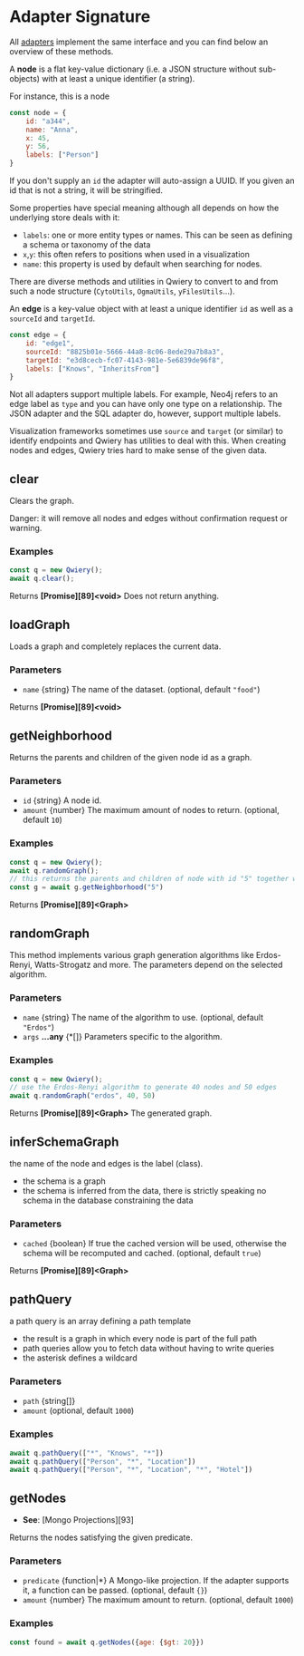# Adapter Signature

All [adapters](/dal/adapters) implement the same interface and you can find below an overview of these methods.

A **node** is a flat key-value dictionary (i.e. a JSON structure without sub-objects) with at least a unique identifier (a string).

For instance, this is a node

```javascript
const node = {
    id: "a344",
    name: "Anna",
    x: 45,
    y: 56,
    labels: ["Person"]
}
```

If you don't supply an `id` the adapter will auto-assign a UUID. If you given an id that is not a string, it will be stringified.

Some properties have special meaning although all depends on how the underlying store deals with it:

- `labels`: one or more entity types or names. This can be seen as defining a schema or taxonomy of the data
- `x`,`y`: this often refers to positions when used in a visualization
- `name`: this property is used by default when searching for nodes.

There are diverse methods and utilities in Qwiery to convert to and from such a node structure (`CytoUtils`, `OgmaUtils`, `yFilesUtils`...).

An **edge** is a key-value object with at least a unique identifier `id` as well as a `sourceId` and `targetId`.

```javascript
const edge = {
    id: "edge1",
    sourceId: "8825b01e-5666-44a8-8c06-8ede29a7b8a3",
    targetId: "e3d8cecb-fc07-4143-981e-5e6839de96f8",
    labels: ["Knows", "InheritsFrom"]
}
```

Not all adapters support multiple labels. For example, Neo4j refers to an edge label as `type` and you can have only one type on a relationship. The JSON adapter and the SQL adapter do, however, support multiple labels.

Visualization frameworks sometimes use `source` and `target` (or similar) to identify endpoints and Qwiery has utilities to deal with this. When creating nodes and edges, Qwiery tries hard to make sense of the given data.

## clear

Clears the graph.

Danger: it will remove all nodes and edges without confirmation request or warning.

### Examples

```javascript
const q = new Qwiery();
await q.clear();
```

Returns **[Promise][89]\<void>** Does not return anything.

## loadGraph

Loads a graph and completely replaces the current data.

### Parameters

* `name`  {string} The name of the dataset. (optional, default `"food"`)

Returns **[Promise][89]\<void>**&#x20;

## getNeighborhood

Returns the parents and children of the given node id as a graph.

### Parameters

* `id`  {string} A node id.
* `amount`  {number} The maximum amount of nodes to return. (optional, default `10`)

### Examples

```javascript
const q = new Qwiery();
await q.randomGraph();
// this returns the parents and children of node with id "5" together with the edges
const g = await g.getNeighborhood("5")
```

Returns **[Promise][89]\<Graph>**&#x20;

## randomGraph

This method implements various graph generation algorithms like Erdos-Renyi, Watts-Strogatz and more.
The parameters depend on the selected algorithm.

### Parameters

* `name`  {string} The name of the algorithm to use. (optional, default `"Erdos"`)
* `args` **...any** {\*\[]} Parameters specific to the algorithm.

### Examples

```javascript
const q = new Qwiery();
// use the Erdos-Renyi algorithm to generate 40 nodes and 50 edges
await q.randomGraph("erdos", 40, 50)
```

Returns **[Promise][89]\<Graph>** The generated graph.

## inferSchemaGraph

the name of the node and edges is the label (class).

* the schema is a graph
* the schema is inferred from the data, there is strictly speaking no schema in the database constraining the data

### Parameters

* `cached`  {boolean} If true the cached version will be used, otherwise the schema will be recomputed and cached. (optional, default `true`)

Returns **[Promise][89]\<Graph>**&#x20;

## pathQuery

a path query is an array defining a path template

* the result is a graph in which every node is part of the full path
* path queries allow you to fetch data without having to write queries
* the asterisk defines a wildcard

### Parameters

* `path`  {string\[]}
* `amount`   (optional, default `1000`)

### Examples

```javascript
await q.pathQuery(["*", "Knows", "*"])
await q.pathQuery(["Person", "*", "Location"])
await q.pathQuery(["Person", "*", "Location", "*", "Hotel"])
```

## getNodes

* **See**: [Mongo Projections][93]

Returns the nodes satisfying the given predicate.

### Parameters

* `predicate`  {function|\*} A Mongo-like projection. If the adapter supports it, a function can be passed. (optional, default `{}`)
* `amount`  {number} The maximum amount to return. (optional, default `1000`)

### Examples

```javascript
const found = await q.getNodes({age: {$gt: 20}})
```

